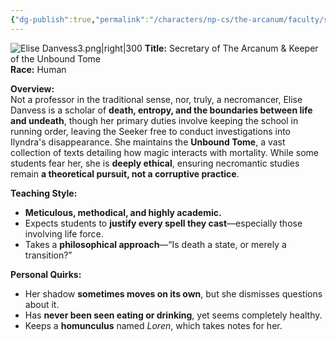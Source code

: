 ```yaml
---
{"dg-publish":true,"permalink":"/characters/np-cs/the-arcanum/faculty/secretary-elise-danvess/","created":"2025-02-14T20:22:42.168-08:00","updated":"2025-03-02T16:38:30.708-08:00"}
---
```




![Elise Danvess3.png|right|300](/img/user/zz.%20Behind%20the%20Scenes/Pictures/Elise%20Danvess3.png)
**Title:** Secretary of The Arcanum & Keeper of the Unbound Tome  
**Race:** Human

**Overview:**  
Not a professor in the traditional sense, nor, truly, a necromancer, Elise Danvess is a scholar of **death, entropy, and the boundaries between life and undeath**, though her primary duties involve keeping the school in running order, leaving the Seeker free to conduct investigations into Ilyndra's disappearance. She maintains the **Unbound Tome**, a vast collection of texts detailing how magic interacts with mortality. While some students fear her, she is **deeply ethical**, ensuring necromantic studies remain **a theoretical pursuit, not a corruptive practice**. 

**Teaching Style:**

- **Meticulous, methodical, and highly academic.**
- Expects students to **justify every spell they cast**—especially those involving life force.
- Takes a **philosophical approach**—“Is death a state, or merely a transition?”

**Personal Quirks:**

- Her shadow **sometimes moves on its own**, but she dismisses questions about it.
- Has **never been seen eating or drinking**, yet seems completely healthy.
- Keeps a **homunculus** named _Loren_, which takes notes for her.